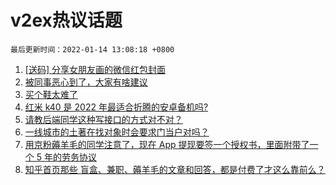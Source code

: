 # v2ex热议话题

`最后更新时间：2022-01-14 13:08:18 +0800`

1. [[送码] 分享女朋友画的微信红包封面](https://www.v2ex.com/t/828046)
1. [被同事恶心到了，大家有啥建议](https://www.v2ex.com/t/828054)
1. [买个鞋太难了](https://www.v2ex.com/t/828119)
1. [红米 k40 是 2022 年最适合折腾的安卓备机吗?](https://www.v2ex.com/t/828017)
1. [请教后端同学这种写接口的方式对不对？](https://www.v2ex.com/t/828191)
1. [一线城市的土著在找对象时会要求门当户对吗？](https://www.v2ex.com/t/828122)
1. [用京粉薅羊毛的同学注意了，现在 App 提现要签一个授权书，里面附带了一个 5 年的劳务协议](https://www.v2ex.com/t/828157)
1. [知乎首页那些 盲盒、兼职、薅羊毛的文章和回答，都是付费了才这么靠前么？](https://www.v2ex.com/t/828144)

